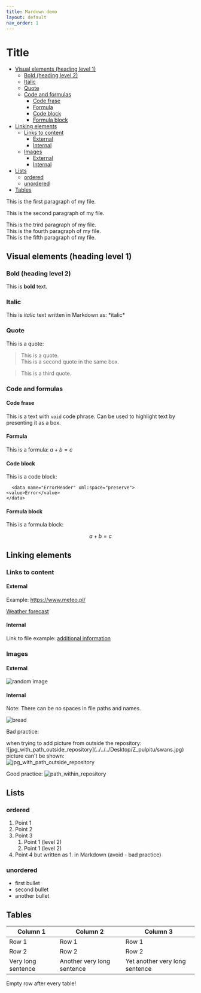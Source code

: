 ```yaml
---
title: Mardown demo
layout: default
nav_order: 1
---
```



# Title <!-- omit in toc -->

- [Visual elements (heading level 1)](#visual-elements-heading-level-1)
  - [Bold (heading level 2)](#bold-heading-level-2)
  - [Italic](#italic)
  - [Quote](#quote)
  - [Code and formulas](#code-and-formulas)
    - [Code frase](#code-frase)
    - [Formula](#formula)
    - [Code block](#code-block)
    - [Formula block](#formula-block)
- [Linking elements](#linking-elements)
  - [Links to content](#links-to-content)
    - [External](#external)
    - [Internal](#internal)
  - [Images](#images)
    - [External](#external-1)
    - [Internal](#internal-1)
- [Lists](#lists)
  - [ordered](#ordered)
  - [unordered](#unordered)
- [Tables](#tables)


This is the first paragraph of my file.

This is the second paragraph of my file.

This is the trird paragraph of my file.  
This is the fourth paragraph of my file.  
This is the fifth paragraph of my file.

## Visual elements (heading level 1)

### Bold (heading level 2)

This is **bold** text.

### Italic

This is *italic* text written in Markdown as: \*italic* 

### Quote

This is a quote:
> This is a quote.  
 This is a second quote in the same box.

 > This is a third quote.

 ### Code and formulas

#### Code frase

This is a text with `void` code phrase. Can be used to highlight text by presenting it as a box.

#### Formula

This is a formula: $a+b=c$


#### Code block

This is a code block:

```
  <data name="ErrorHeader" xml:space="preserve">
<value>Error</value>
</data>
 ```

#### Formula block

 This is a formula block:
 
  $$  a+b=c  $$
 

 ## Linking elements

 ### Links to content

 #### External

 Example: https://www.meteo.pl/
 
 [Weather forecast](https://www.meteo.pl/ "click here")

 #### Internal

 Link to file example: [additional information](reference.md "click here")

 ### Images

 #### External

![random image](https://picsum.photos/100 "random picture")

 #### Internal

  Note: There can be no spaces in file paths and names.
 
 
 ![bread](Easy_white_bread.jpg "jpg directly in repository")

 Bad practice:
 
 when trying to add picture from outside the repository:  
 \!\[jpg_with_path_outside_repository](../../../Desktop/Z_pulpitu/swans.jpg)  
picture can't be shown:  
 ![jpg_with_path_outside_repository](../../../Desktop/Z_pulpitu/swans.jpg)  
 
 
Good practice:
![path_within_repository](../Markdown-Exercise/Photos/swans.jpg "jpg inside repository folder")

## Lists

### ordered

 1. Point 1
 2. Point 2
 3. Point 3  
    1.  Point 1 (level 2)
    2.  Point 1 (level 2)
 1. Point 4 but written as  1. in Markdown  (avoid - bad practice)
   
### unordered

- first bullet
- second bullet
- another bullet

## Tables

| Column 1           | Column 2                   | Column 3                       |
| ------------------ | -------------------------- | ------------------------------ |
| Row 1              | Row 1                      | Row 1                          |
| Row 2              | Row 2                      | Row 2                          |
| Very long sentence | Another very long sentence | Yet another very long sentence |

Empty row after every table!


